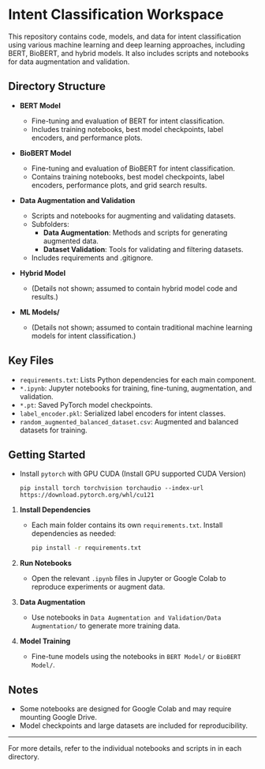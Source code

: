 # Intent Classification Workspace

This repository contains code, models, and data for intent classification using various machine learning and deep learning approaches, including BERT, BioBERT, and hybrid models. It also includes scripts and notebooks for data augmentation and validation.

## Directory Structure

- **BERT Model**

  - Fine-tuning and evaluation of BERT for intent classification.
  - Includes training notebooks, best model checkpoints, label encoders, and performance plots.
- **BioBERT Model**

  - Fine-tuning and evaluation of BioBERT for intent classification.
  - Contains training notebooks, best model checkpoints, label encoders, performance plots, and grid search results.
- **Data Augmentation and Validation**

  - Scripts and notebooks for augmenting and validating datasets.
  - Subfolders:
    - **Data Augmentation**: Methods and scripts for generating augmented data.
    - **Dataset Validation**: Tools for validating and filtering datasets.
  - Includes requirements and .gitignore.
- **Hybrid Model**

  - (Details not shown; assumed to contain hybrid model code and results.)
- **ML Models/**

  - (Details not shown; assumed to contain traditional machine learning models for intent classification.)

## Key Files

- `requirements.txt`: Lists Python dependencies for each main component.
- `*.ipynb`: Jupyter notebooks for training, fine-tuning, augmentation, and validation.
- `*.pt`: Saved PyTorch model checkpoints.
- `label_encoder.pkl`: Serialized label encoders for intent classes.
- `random_augmented_balanced_dataset.csv`: Augmented and balanced datasets for training.

## Getting Started

* Install `pytorch` with GPU CUDA (Install GPU supported CUDA Version)
  ```
  pip install torch torchvision torchaudio --index-url https://download.pytorch.org/whl/cu121
  ```

1. **Install Dependencies**

   - Each main folder contains its own `requirements.txt`. Install dependencies as needed:
     ```sh
     pip install -r requirements.txt
     ```
2. **Run Notebooks**

   - Open the relevant `.ipynb` files in Jupyter or Google Colab to reproduce experiments or augment data.
3. **Data Augmentation**

   - Use notebooks in `Data Augmentation and Validation/Data Augmentation/` to generate more training data.
4. **Model Training**

   - Fine-tune models using the notebooks in `BERT Model/` or `BioBERT Model/`.

## Notes

- Some notebooks are designed for Google Colab and may require mounting Google Drive.
- Model checkpoints and large datasets are included for reproducibility.

---

For more details, refer to the individual notebooks and scripts in in each directory.
